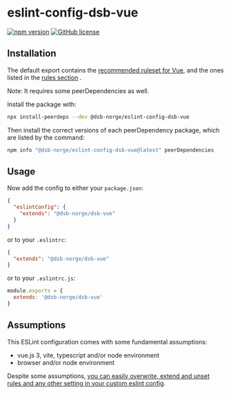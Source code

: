 # eslint-config-dsb-vue

[![npm version](https://badge.fury.io/js/%40dsb-norge%2Feslint-config-dsb-vue.svg)](https://badge.fury.io/js/%40dsb-norge%2Feslint-config-dsb-vue)
[![GitHub license](https://img.shields.io/npm/l/@dsb-norge/eslint-config-dsb-vue)](https://github.com/dsb-norge/eslint-config-dsb-vue/blob/master/LICENSE.md)

## Installation

The default export contains the [recommended ruleset for Vue](https://eslint.vuejs.org/), and the ones listed in the [rules section](https://github.com/dsb-norge/eslint-config-dsb-vue/blob/master/index.js) .

Note: It requires some peerDependencies as well.

Install the package with:

```sh
npx install-peerdeps --dev @dsb-norge/eslint-config-dsb-vue
```

Then install the correct versions of each peerDependency package, which are
listed by the command:

```sh
npm info "@dsb-norge/eslint-config-dsb-vue@latest" peerDependencies
```

## Usage

Now add the config to either your `package.json`:

```json
{
  "eslintConfig": {
    "extends": "@dsb-norge/dsb-vue"
  }
}
```

or to your `.eslintrc`:

```json
{
  "extends": "@dsb-norge/dsb-vue"
}
```

or to your `.eslintrc.js`:

```js
module.exports = {
  extends: '@dsb-norge/dsb-vue'
}
```

## Assumptions

This ESLint configuration comes with some fundamental assumptions:

- vue.js 3, vite, typescript and/or node environment
- browser and/or node environment

Despite some assumptions, [you can easily overwrite, extend and unset
rules and any other setting in your custom eslint config](https://eslint.org/docs/user-guide/configuring).
